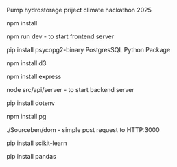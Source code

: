 Pump hydrostorage priject climate hackathon 2025

npm install

npm run dev  - to start frontend server

pip install psycopg2-binary PostgresSQL Python Package

npm install d3

npm install express

node src/api/server - to start backend server

pip install dotenv

npm install pg

./Sourceben/dom - simple post request to HTTP:3000

pip install scikit-learn

pip install pandas